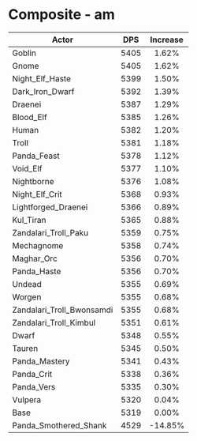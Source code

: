 # Composite - am
| Actor | DPS | Increase |
|---|:---:|:---:|
|Goblin|5405|1.62%|
|Gnome|5405|1.62%|
|Night_Elf_Haste|5399|1.50%|
|Dark_Iron_Dwarf|5392|1.39%|
|Draenei|5387|1.29%|
|Blood_Elf|5385|1.26%|
|Human|5382|1.20%|
|Troll|5381|1.18%|
|Panda_Feast|5378|1.12%|
|Void_Elf|5377|1.10%|
|Nightborne|5376|1.08%|
|Night_Elf_Crit|5368|0.93%|
|Lightforged_Draenei|5366|0.89%|
|Kul_Tiran|5365|0.88%|
|Zandalari_Troll_Paku|5359|0.75%|
|Mechagnome|5358|0.74%|
|Maghar_Orc|5356|0.70%|
|Panda_Haste|5356|0.70%|
|Undead|5355|0.69%|
|Worgen|5355|0.68%|
|Zandalari_Troll_Bwonsamdi|5355|0.68%|
|Zandalari_Troll_Kimbul|5351|0.61%|
|Dwarf|5348|0.55%|
|Tauren|5345|0.50%|
|Panda_Mastery|5341|0.43%|
|Panda_Crit|5338|0.36%|
|Panda_Vers|5335|0.30%|
|Vulpera|5320|0.04%|
|Base|5319|0.00%|
|Panda_Smothered_Shank|4529|-14.85%|
